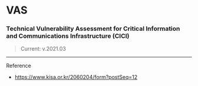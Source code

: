 # VAS

### Technical Vulnerability Assessment for Critical Information and Communications Infrastructure (CICI)
> Current: v.2021.03

---

Reference
- https://www.kisa.or.kr/2060204/form?postSeq=12
